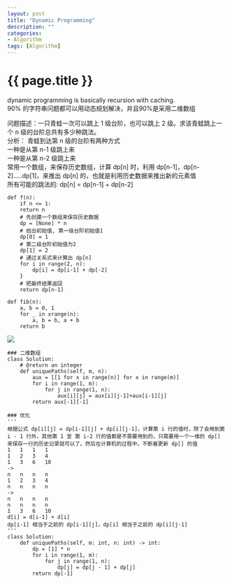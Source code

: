 ```yaml
---
layout: post
title: "Dynamic Programming"
description: ""
categories: 
- Algorithm
tags: [Algorithm]
---
```

{{ page.title }}
================
dynamic programming is basically recursion with caching.   
90% 的字符串问题都可以用动态规划解决，并且90%是采用二维数组   

问题描述：一只青蛙一次可以跳上 1 级台阶，也可以跳上 2 级。求该青蛙跳上一个 n 级的台阶总共有多少种跳法。    
分析：
青蛙到达第 n 级的台阶有两种方式   
一种是从第 n-1 级跳上来   
一种是从第 n-2 级跳上来   
常用一个数组，来保存历史数组，计算 dp[n] 时，利用 dp[n-1]，dp[n-2].....dp[1]，来推出 dp[n] 的，也就是利用历史数据来推出新的元素值   
所有可能的跳法的: dp[n] = dp[n-1] + dp[n-2]
```
def f(n):
    if n <= 1:
    return n
    # 先创建一个数组来保存历史数据
    dp = [None] * n
    # 给出初始值, 第一级台阶初始值1
    dp[0] = 1
    # 第二级台阶初始值为2
    dp[1] = 2
    # 通过关系式来计算出 dp[n]
    for i in range(2, n):
        dp[i] = dp[i-1] + dp[-2]
    }
    # 把最终结果返回
    return dp[n-1]

def fib(n):
    a, b = 0, 1
    for _ in xrange(n):
        a, b = b, a + b
    return b
```

![](https://leetcode.com/problems/unique-paths/)
```
### 二维数组
class Solution:
    # @return an integer
    def uniquePaths(self, m, n):
        aux = [[1 for x in range(n)] for x in range(m)]
        for i in range(1, m):
            for j in range(1, n):
                aux[i][j] = aux[i][j-1]+aux[i-1][j]
        return aux[-1][-1]

### 优化
'''
根据公式 dp[i][j] = dp[i-1][j] + dp[i][j-1]，计算第 i 行的值时，除了会用到第 i - 1 行外，其他第 1 至 第 i-2 行的值都是不需要用到的，只需要用一个一维的 dp[] 来保存一行的历史记录就可以了。然后在计算机的过程中，不断着更新 dp[] 的值
1	1	1	1
1	2	3	4
1	3	6	10
->
n	n	n	n
1	2	3	4
n	n	n	n
->
n	n	n	n
n	n	n	n
1	3	6	10
d[i] = d[i-1] + d[i]
dp[i-1] 相当于之前的 dp[i-1][j]，dp[i] 相当于之前的 dp[i][j-1]
'''
class Solution:
    def uniquePaths(self, m: int, n: int) -> int:
        dp = [1] * n
        for i in range(1, m):
            for j in range(1, n):
                dp[j] = dp[j - 1] + dp[j]
        return dp[-1]
```


